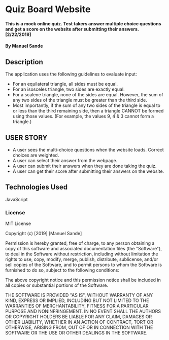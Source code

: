 # Quiz Board Website
#### This is a mock online quiz. Test takers answer multiple choice questions                                       and get a score on the website after submitting their answers.  [2/22/2019]
#### By **Manuel Sande**
## Description
The application uses the following guidelines to evaluate input:
* For an equilateral triangle, all sides must be equal.
* For an isosceles triangle, two sides are exactly equal.
* For a scalene triangle, none of the sides are equal. However, the sum of any
two sides of the triangle must be greater than the third side.
* Most importantly, if the sum of any two sides of the triangle is equal to or
less than the third remaining side, then a triangle CANNOT be formed using those
values. (For example, the values 9, 4 & 3 cannot form a triangle.)

## USER STORY
* A user sees the multi-choice questions when the website loads. Correct choices
are weighted.
* A user can select their answer from the webpage.
* A user can submit their answers when they are done taking the quiz.
* A user can get their score after submitting their answers on the website.  
## Technologies Used
JavaScript
### License
MIT License

Copyright (c) [2019] [Manuel Sande]

Permission is hereby granted, free of charge, to any person obtaining a copy
of this software and associated documentation files (the "Software"), to deal
in the Software without restriction, including without limitation the rights
to use, copy, modify, merge, publish, distribute, sublicense, and/or sell
copies of the Software, and to permit persons to whom the Software is
furnished to do so, subject to the following conditions:

The above copyright notice and this permission notice shall be included in all
copies or substantial portions of the Software.

THE SOFTWARE IS PROVIDED "AS IS", WITHOUT WARRANTY OF ANY KIND, EXPRESS OR
IMPLIED, INCLUDING BUT NOT LIMITED TO THE WARRANTIES OF MERCHANTABILITY,
FITNESS FOR A PARTICULAR PURPOSE AND NONINFRINGEMENT. IN NO EVENT SHALL THE
AUTHORS OR COPYRIGHT HOLDERS BE LIABLE FOR ANY CLAIM, DAMAGES OR OTHER
LIABILITY, WHETHER IN AN ACTION OF CONTRACT, TORT OR OTHERWISE, ARISING FROM,
OUT OF OR IN CONNECTION WITH THE SOFTWARE OR THE USE OR OTHER DEALINGS IN THE
SOFTWARE.
